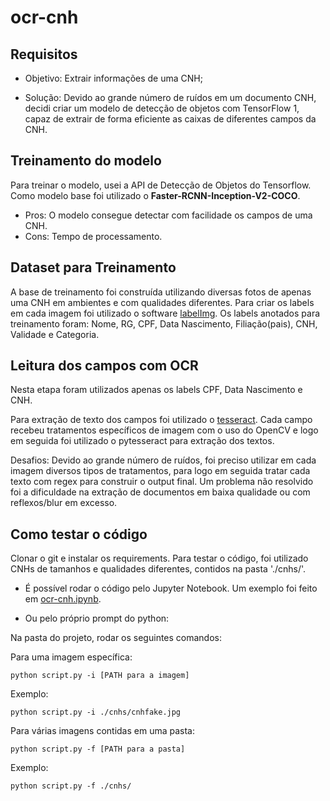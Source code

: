 # ocr-cnh

## Requisitos
- Objetivo: Extrair informações de uma CNH;

- Solução: Devido ao grande número de ruídos em um documento CNH, decidi criar um modelo de detecção de objetos com TensorFlow 1, capaz de extrair de forma eficiente as caixas de diferentes campos da CNH.

## Treinamento do modelo
Para treinar o modelo, usei a API de Detecção de Objetos do Tensorflow. Como modelo base foi utilizado o <b>Faster-RCNN-Inception-V2-COCO</b>.

- Pros: O modelo consegue detectar com facilidade os campos de uma CNH.
- Cons: Tempo de processamento.

## Dataset para Treinamento
A base de treinamento foi construída utilizando diversas fotos de apenas uma CNH em ambientes e com qualidades diferentes. Para criar os labels em cada imagem foi utilizado o software <a href="https://github.com/tzutalin/labelImg">labelImg</a>. Os labels anotados para treinamento foram: Nome, RG, CPF, Data Nascimento, Filiação(pais), CNH, Validade e Categoria.

## Leitura dos campos com OCR
Nesta etapa foram utilizados apenas os labels CPF, Data Nascimento e CNH.

Para extração de texto dos campos foi utilizado o <a href="https://github.com/tesseract-ocr/tesseract">tesseract</a>. Cada campo recebeu tratamentos específicos de imagem com o uso do OpenCV e logo em seguida foi utilizado o pytesseract para extração dos textos.

Desafios: Devido ao grande número de ruídos, foi preciso utilizar em cada imagem diversos tipos de tratamentos, para logo em seguida tratar cada texto com regex para construir o output final. Um problema não resolvido foi a dificuldade na extração de documentos em baixa qualidade ou com reflexos/blur em excesso.

## Como testar o código
Clonar o git e instalar os requirements. Para testar o código, foi utilizado CNHs de tamanhos e qualidades diferentes, contidos na pasta './cnhs/'.

 - É possível rodar o código pelo Jupyter Notebook. Um exemplo foi feito em <a href="https://github.com/Diegobm99/ocr-cnh/blob/master/ocr-cnh.ipynb">ocr-cnh.ipynb</a>.


 - Ou pelo próprio prompt do python:

Na pasta do projeto, rodar os seguintes comandos:

Para uma imagem específica:
```
python script.py -i [PATH para a imagem]
```
Exemplo:
```
python script.py -i ./cnhs/cnhfake.jpg
```

Para várias imagens contidas em uma pasta:
```
python script.py -f [PATH para a pasta]
```
Exemplo:
```
python script.py -f ./cnhs/
```
